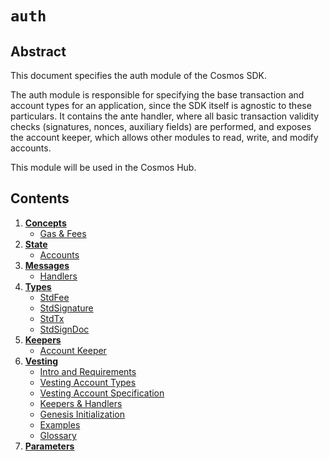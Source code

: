 # `auth`

## Abstract

This document specifies the auth module of the Cosmos SDK.

The auth module is responsible for specifying the base transaction and account types
for an application, since the SDK itself is agnostic to these particulars. It contains
the ante handler, where all basic transaction validity checks (signatures, nonces, auxiliary fields)
are performed, and exposes the account keeper, which allows other modules to read, write, and modify accounts.

This module will be used in the Cosmos Hub.

## Contents

1. **[Concepts](01_concepts.md)**
    - [Gas & Fees](01_concepts.md#gas-&-fees)
2. **[State](02_state.md)**
    - [Accounts](02_state.md#accounts)
3. **[Messages](03_messages.md)**
    - [Handlers](03_messages.md#handlers)
4. **[Types](03_types.md)**
    - [StdFee](03_types.md#stdfee)
    - [StdSignature](03_types.md#stdsignature)
    - [StdTx](03_types.md#stdtx)
    - [StdSignDoc](03_types.md#stdsigndoc)
5. **[Keepers](04_keepers.md)**
    - [Account Keeper](04_keepers.md#account-keeper)
6. **[Vesting](05_vesting.md)**
    - [Intro and Requirements](05_vesting.md#intro-and-requirements)
    - [Vesting Account Types](05_vesting.md#vesting-account-types)
    - [Vesting Account Specification](05_vesting.md#vesting-account-specification)
    - [Keepers & Handlers](05_vesting.md#keepers-&-handlers)
    - [Genesis Initialization](05_vesting.md#genesis-initialization)
    - [Examples](05_vesting.md#examples)
    - [Glossary](05_vesting.md#glossary)
7. **[Parameters](07_params.md)**
